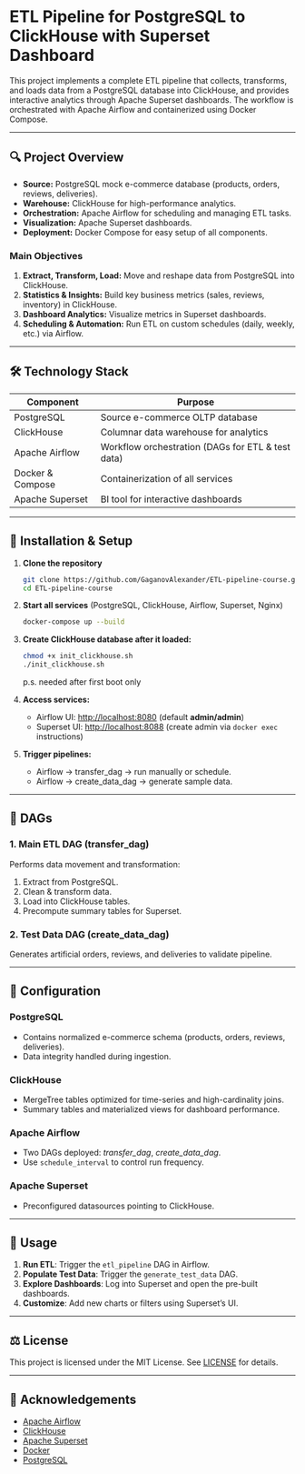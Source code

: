 # ETL Pipeline for PostgreSQL to ClickHouse with Superset Dashboard

This project implements a complete ETL pipeline that collects, transforms, and loads data from a PostgreSQL database into ClickHouse, and provides interactive analytics through Apache Superset dashboards. The workflow is orchestrated with Apache Airflow and containerized using Docker Compose.

---

## 🔍 Project Overview

- **Source:** PostgreSQL mock e-commerce database (products, orders, reviews, deliveries).
- **Warehouse:** ClickHouse for high-performance analytics.
- **Orchestration:** Apache Airflow for scheduling and managing ETL tasks.
- **Visualization:** Apache Superset dashboards.
- **Deployment:** Docker Compose for easy setup of all components.

### Main Objectives

1. **Extract, Transform, Load:** Move and reshape data from PostgreSQL into ClickHouse.
2. **Statistics & Insights:** Build key business metrics (sales, reviews, inventory) in ClickHouse.
3. **Dashboard Analytics:** Visualize metrics in Superset dashboards.
4. **Scheduling & Automation:** Run ETL on custom schedules (daily, weekly, etc.) via Airflow.

---

## 🛠️ Technology Stack

| Component          | Purpose                                              |
|--------------------|------------------------------------------------------|
| PostgreSQL         | Source e-commerce OLTP database                      |
| ClickHouse         | Columnar data warehouse for analytics                |
| Apache Airflow     | Workflow orchestration (DAGs for ETL & test data)    |
| Docker & Compose   | Containerization of all services                     |
| Apache Superset    | BI tool for interactive dashboards                   |

---

## 🚀 Installation & Setup

1. **Clone the repository**
   ```bash
   git clone https://github.com/GaganovAlexander/ETL-pipeline-course.git
   cd ETL-pipeline-course
   ```

2. **Start all services** (PostgreSQL, ClickHouse, Airflow, Superset, Nginx)

   ```bash
   docker-compose up --build
   ```
3. **Create ClickHouse database after it loaded:**
   ```bash
   chmod +x init_clickhouse.sh
   ./init_clickhouse.sh
   ```
   p.s. needed after first boot only
4. **Access services:**

   * Airflow UI: [http://localhost:8080](http://localhost:8080) (default **admin/admin**)
   * Superset UI: [http://localhost:8088](http://localhost:8088) (create admin via `docker exec` instructions)
5. **Trigger pipelines:**

   * Airflow → transfer_dag → run manually or schedule.
   * Airflow → create_data_dag → generate sample data.

---

## 📑 DAGs

### 1. Main ETL DAG (transfer_dag)

Performs data movement and transformation:

1. Extract from PostgreSQL.
2. Clean & transform data.
3. Load into ClickHouse tables.
4. Precompute summary tables for Superset.

### 2. Test Data DAG (create_data_dag)

Generates artificial orders, reviews, and deliveries to validate pipeline.

---

## 🔧 Configuration

### PostgreSQL

* Contains normalized e-commerce schema (products, orders, reviews, deliveries).
* Data integrity handled during ingestion.

### ClickHouse

* MergeTree tables optimized for time-series and high-cardinality joins.
* Summary tables and materialized views for dashboard performance.

### Apache Airflow

* Two DAGs deployed: *transfer\_dag*, *create\_data\_dag*.
* Use `schedule_interval` to control run frequency.

### Apache Superset

* Preconfigured datasources pointing to ClickHouse.

---

## 🎯 Usage

1. **Run ETL**: Trigger the `etl_pipeline` DAG in Airflow.
2. **Populate Test Data**: Trigger the `generate_test_data` DAG.
3. **Explore Dashboards**: Log into Superset and open the pre-built dashboards.
4. **Customize**: Add new charts or filters using Superset’s UI.

---

## ⚖️ License

This project is licensed under the MIT License. See [LICENSE](https://github.com/GaganovAlexander/ETL-pipeline-course/blob/main/LICENSE) for details.

---

## 🙏 Acknowledgements

* [Apache Airflow](https://airflow.apache.org)
* [ClickHouse](https://clickhouse.com)
* [Apache Superset](https://superset.apache.org)
* [Docker](https://www.docker.com)
* [PostgreSQL](https://www.postgresql.org)
